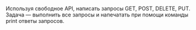 Используя свободное API, написать запросы GET, POST, DELETE, PUT. Задача — выполнить все запросы и напечатать при помощи команды print ответы запросов.
